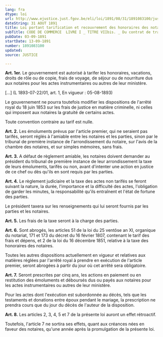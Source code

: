 ```yaml
---
lang: fra
dtype: loi
url: http://www.ejustice.just.fgov.be/eli/loi/1891/08/31/1891083100/justel
dateString: 31 AOUT 1891
title: Loi portant tarification et recouvrement des honoraires des notaires Voir modification(s)
subTitle: CODE DE COMMERCE  LIVRE I _ TITRE VIIbis. _ Du contrat de transport.
pubDate: 03-09-1891
startDate: 13-09-1891
number: 1891083100
updated: 
source: JUSTICE

---
```

**Art. 1er.** Le gouvernement est autorisé à tarifer les honoraires, vacations, droits de rôle ou de copie, frais de voyage, de séjour ou de nourriture dus aux notaires pour les actes instrumentaires ou autres de leur ministère.

[...] (L 1893-07-22/01, art. 1, En vigueur :  05-08-1893)

Le gouvernement ne pourra toutefois modifier les dispositions de l'arrêté royal du 18 juin 1853 sur les frais de justice en matière criminelle, ni celles qui imposent aux notaires la gratuité de certains actes.

Toute convention contraire au tarif est nulle.


**Art. 2.** Les émoluments prévus par l'article premier, qui ne seraient pas tarifés, seront réglés à l'amiable entre les notaires et les parties, sinon par le tribunal de première instance de l'arrondissement du notaire, sur l'avis de la chambre des notaires, et sur simples mémoires, sans frais.


**Art. 3.** A défaut de règlement amiable, les notaires doivent demander au président du tribunal de première instance de leur arrondissement la taxe de leurs émoluments, tarifés ou non, avant d'intenter une action en justice de ce chef ou dès qu'ils en sont requis par les parties.


**Art. 4.** Le règlement judiciaire et la taxe des actes non tarifés se feront suivant la nature, la durée, l'importance et la difficulté des actes, l'obligation de garder les minutes, la responsabilité qu'ils entraînent et l'état de fortune des parties.

Le président taxera sur les renseignements qui lui seront fournis par les parties et les notaires.


**Art. 5.** Les frais de la taxe seront à la charge des parties.


**Art. 6.** Sont abrogés, les articles 51 de la loi du 25 ventôse an XI, organique du notariat, 171 et 173 du décret du 16 février 1807, contenant le tarif des frais et dépens, et 2 de la loi du 16 décembre 1851, relative à la taxe des honoraires des notaires.

Toutes les autres dispositions actuellement en vigueur et relatives aux matières réglées par l'arrêté royal à prendre en exécution de l'article premier, seront abrogées à partir du jour où cet arrêté sera obligatoire.


**Art. 7.** Seront prescrites par cinq ans, les actions en paiement ou en restitution des émoluments et déboursés dus ou payés aux notaires pour les actes instrumentaires ou autres de leur ministère.

Pour les actes dont l'exécution est subordonnée au décès, tels que les testaments et donations entre époux pendant le mariage, la prescription ne prendra cours que du jour du décès de l'auteur de la disposition.


**Art. 8.** Les articles 2, 3, 4, 5 et 7 de la présente loi auront un effet rétroactif.

Toutefois, l'article 7 ne sortira ses effets, quant aux créances nées en faveur des notaires, qu'une année après la promulgation de la présente loi.

